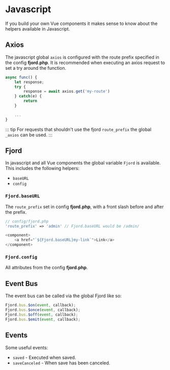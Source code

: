 # Javascript

If you build your own Vue components it makes sense to know about the helpers available in Javascript.

## Axios

The javascript global `axios` is configured with the route prefix specified in the config **fjord.php**. It is recommended when executing an axios request to set a try around the function.

```javascript
async func() {
    let response;
    try {
        response = await axios.get('my-route')
    } catch(e) {
        return
    }

    ...
}
```

::: tip
For requests that shouldn't use the fjord `route_prefix` the global `_axios` can be used.
:::

## Fjord

In javascript and all Vue components the global variable `Fjord` is available. This includes the following helpers:

-   `baseURL`
-   `config`

### `Fjord.baseURL`

The `route_prefix` set in config **fjord.php**, with a front slash before and after the prefix.

```php
// config/fjord.php
'route_prefix' => 'admin' // Fjord.baseURL would be /admin/
```

```javascript
<component>
    <a href="`${Fjord.baseURL}my-link`">Link</a>
</component>
```

### `Fjord.config`

All attributes from the config **fjord.php**.

## Event Bus

The event bus can be called via the global Fjord like so:

```javascript
Fjord.bus.$on(event, callback);
Fjord.bus.$once(event, callback);
Fjord.bus.$off(event, callback);
Fjord.bus.$emit(event, callback);
```

## Events

Some useful events:

-   `saved` - Executed when saved.
-   `saveCanceled` - When save has been canceled.
